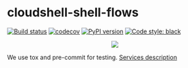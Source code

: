 # cloudshell-shell-flows
[![Build status](https://travis-ci.org/QualiSystems/cloudshell-shell-flows.svg?branch=master)](https://travis-ci.org/QualiSystems/cloudshell-shell-flows)
[![codecov](https://codecov.io/gh/QualiSystems/cloudshell-shell-flows/branch/master/graph/badge.svg)](https://codecov.io/gh/QualiSystems/cloudshell-shell-flows)
[![PyPI version](https://badge.fury.io/py/cloudshell-shell-flows.svg)](https://badge.fury.io/py/cloudshell-shell-flows)
[![Code style: black](https://img.shields.io/badge/code%20style-black-000000.svg)](https://github.com/python/black)

<p align="center">
<img src="https://github.com/QualiSystems/devguide_source/raw/master/logo.png"></img>
</p>

We use tox and pre-commit for testing. [Services description](https://github.com/QualiSystems/cloudshell-package-repo-template#description-of-services)
